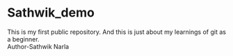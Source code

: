 # Sathwik_demo
This is my first public repository. And this is just about my learnings of git as a beginner.
<br>
Author-Sathwik Narla
